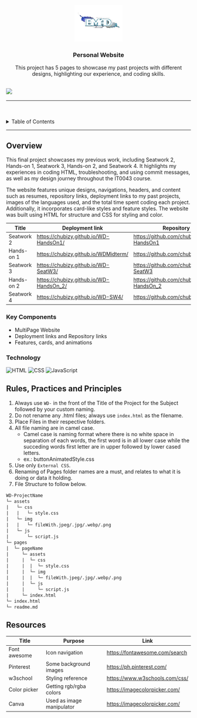 <a name="readme-top">

<br/>

<br />
<div align="center">
  <a href="https://github.com/chubizy/">
  <!-- TODO: If you want to add logo or banner you can add it here -->
    <img src="./assets/img/Bloogoo_Dantic.png" alt="" width="130" height="100">
  </a>
<!-- TODO: Change Title to the name of the title of your Project -->
  <h3 align="center">Personal Website</h3>
</div>
<!-- TODO: Make a short description -->
<div align="center">
  This project has 5 pages to showcase my past projects with different designs, highlighting our experience, and coding skills.
</div>

<br />

<!-- TODO: Change the zyx-0314 into your github username  -->
<!-- TODO: Change the WD-Template-Project into the same name of your folder -->
![](https://visit-counter.vercel.app/counter.png?page=chubizy/Wd-Finals)

---

<br />
<br />

<!-- TODO: If you want to add more layers for your readme -->
<details>
  <summary>Table of Contents</summary>
  <ol>
    <li>
      <a href="#overview">Overview</a>
      <ol>
        <li>
          <a href="#key-components">Key Components</a>
        </li>
        <li>
          <a href="#technology">Technology</a>
        </li>
      </ol>
    </li>
    <li>
      <a href="#rule,-practices-and-principles">Rules, Practices and Principles</a>
    </li>
    <li>
      <a href="#resources">Resources</a>
    </li>
  </ol>
</details>

---

## Overview

<!-- TODO: To be changed -->
<!-- The following are just sample -->
This final project showcases my previous work, including Seatwork 2, Hands-on 1, Seatwork 3, Hands-on 2, and Seatwork 4. It highlights my experiences in coding HTML, troubleshooting, and using commit messages, as well as my design journey throughout the IT0043 course.

The website features unique designs, navigations, headers, and content such as resumes, repository links, deployment links to my past projects, images of the languages used, and the total time spent coding each project. Additionally, it incorporates card-like styles and feature styles. The website was built using HTML for structure and CSS for styling and color.

| Title | Deployment link | Repository link |
|-|-|-|
| Seatwork 2 | https://chubizy.github.io/WD-HandsOn1/ | https://github.com/chubizy/WD-HandsOn1 |
| Hands-on 1 | https://chubizy.github.io/WDMidterm/ | https://github.com/chubizy/WDMidterm |
| Seatwork 3 | https://chubizy.github.io/WD-SeatW3/ | https://github.com/chubizy/WD-SeatW3 |
| Hands-on 2 | https://chubizy.github.io/WD-HandsOn_2/ | https://github.com/chubizy/WD-HandsOn_2 |
| Seatwork 4 | https://chubizy.github.io/WD-SW4/ | https://github.com/chubizy/WD-SW4 |


### Key Components
<!-- TODO: List of Key Components -->
<!-- The following are just sample -->
- MultiPage Website
- Deployment links and Repository links
- Features, cards, and animations

### Technology
<!-- TODO: List of Technology Used -->
![HTML](https://img.shields.io/badge/HTML-E34F26?style=for-the-badge&logo=html5&logoColor=white)
![CSS](https://img.shields.io/badge/CSS-1572B6?style=for-the-badge&logo=css3&logoColor=white)
![JavaScript](https://img.shields.io/badge/JavaScript-F7DF1E?style=for-the-badge&logo=javascript&logoColor=white)

## Rules, Practices and Principles
1. Always use `WD-` in the front of the Title of the Project for the Subject followed by your custom naming.
2. Do not rename any .html files; always use `index.html` as the filename.
3. Place Files in their respective folders.
4. All file naming are in camel case.
   - Camel case is naming format where there is no white space in separation of each words, the first word is in all lower case while the succeding words first letter are in upper followed by lower cased letters.
   - ex.: buttonAnimatedStyle.css
5. Use only `External CSS`.
6. Renaming of Pages folder names are a must, and relates to what it is doing or data it holding.
7. File Structure to follow below.

```
WD-ProjectName
└─ assets
|   └─ css
|   |   └─ style.css
|   └─ img
|   |   └─ fileWith.jpeg/.jpg/.webp/.png
|   └─ js
|       └─ script.js
└─ pages
|  └─ pageName
|     └─ assets
|     |  └─ css
|     |  |  └─ style.css
|     |  └─ img
|     |  |  └─ fileWith.jpeg/.jpg/.webp/.png
|     |  └─ js
|     |     └─ script.js
|     └─ index.html
└─ index.html
└─ readme.md
```

## Resources

<!-- TODO: Add References -->
| Title | Purpose | Link |
|-|-|-|
| Font awesome | Icon navigation | https://fontawesome.com/search |
| Pinterest | Some background images | https://ph.pinterest.com/ |
| w3school | Styling reference | https://www.w3schools.com/css/ |
| Color picker | Getting rgb/rgba colors | https://imagecolorpicker.com/ |
| Canva | Used as image manipulator | https://imagecolorpicker.com/ |
